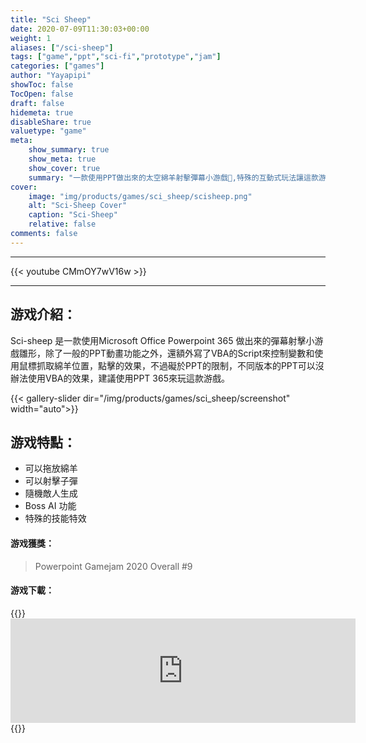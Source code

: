 ```yaml
---
title: "Sci Sheep"
date: 2020-07-09T11:30:03+00:00
weight: 1
aliases: ["/sci-sheep"]
tags: ["game","ppt","sci-fi","prototype","jam"]
categories: ["games"]
author: "Yayapipi"
showToc: false
TocOpen: false
draft: false
hidemeta: true
disableShare: true
valuetype: "game"
meta:
    show_summary: true
    show_meta: true
    show_cover: true
    summary: "一款使用PPT做出來的太空綿羊射擊彈幕小游戲🐏,特殊的互動式玩法讓這款游戲在一般的PPT點擊Slideshow中脫穎而出。"
cover:
    image: "img/products/games/sci_sheep/scisheep.png"
    alt: "Sci-Sheep Cover"
    caption: "Sci-Sheep"
    relative: false
comments: false
---
```


---
{{< youtube CMmOY7wV16w >}}

---

## 游戏介紹：
Sci-sheep 是一款使用Microsoft Office Powerpoint 365 做出來的彈幕射擊小游戲雛形，除了一般的PPT動畫功能之外，還額外寫了VBA的Script來控制變數和使用鼠標抓取綿羊位置，點擊的效果，不過礙於PPT的限制，不同版本的PPT可以沒辦法使用VBA的效果，建議使用PPT 365來玩這款游戲。

{{< gallery-slider dir="/img/products/games/sci_sheep/screenshot" width="auto">}}

## 游戏特點：
- 可以拖放綿羊
- 可以射擊子彈
- 隨機敵人生成
- Boss AI 功能
- 特殊的技能特效

#### 游戏獲獎：
>Powerpoint Gamejam 2020 Overall #9

#### 游戏下載：
{{<codehtml>}}
	<iframe src="https://itch.io/embed/676977" height="167" width="552" frameborder="0"><a href="https://yayapipi.itch.io/sci-sheep">Sci-Sheep by yayapipi</a></iframe>
{{</codehtml>}}